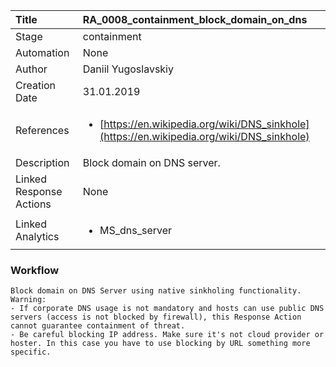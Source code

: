 | Title          | RA_0008_containment_block_domain_on_dns                                                                                                      |
|:---------------|:-----------------------------------------------------------------------------------------------------------------|
| Stage    | containment                                                            |
| Automation | None |
| Author    | Daniil Yugoslavskiy                                                          |
| Creation Date    | 31.01.2019                                            |
| References     | <ul><li>[https://en.wikipedia.org/wiki/DNS_sinkhole](https://en.wikipedia.org/wiki/DNS_sinkhole)</li></ul>                                  |
| Description    | Block domain on DNS server.                                                               |
| Linked Response Actions | None |
| Linked Analytics |<ul><li>MS_dns_server</li></ul> |


### Workflow

```
Block domain on DNS Server using native sinkholing functionality. 
Warning: 
- If corporate DNS usage is not mandatory and hosts can use public DNS servers (access is not blocked by firewall), this Response Action cannot guarantee containment of threat.
- Be careful blocking IP address. Make sure it's not cloud provider or hoster. In this case you have to use blocking by URL something more specific.
```
